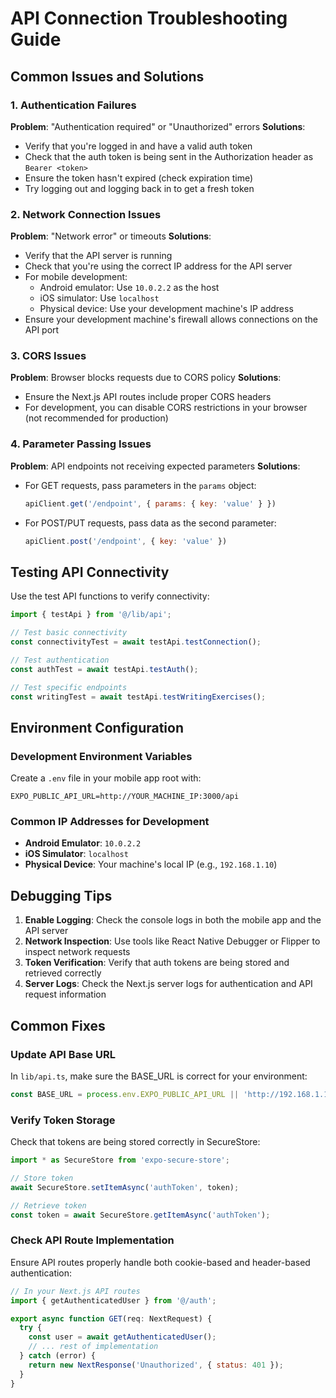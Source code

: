 # API Connection Troubleshooting Guide

## Common Issues and Solutions

### 1. Authentication Failures

**Problem**: "Authentication required" or "Unauthorized" errors
**Solutions**:
- Verify that you're logged in and have a valid auth token
- Check that the auth token is being sent in the Authorization header as `Bearer <token>`
- Ensure the token hasn't expired (check expiration time)
- Try logging out and logging back in to get a fresh token

### 2. Network Connection Issues

**Problem**: "Network error" or timeouts
**Solutions**:
- Verify that the API server is running
- Check that you're using the correct IP address for the API server
- For mobile development:
  - Android emulator: Use `10.0.2.2` as the host
  - iOS simulator: Use `localhost`
  - Physical device: Use your development machine's IP address
- Ensure your development machine's firewall allows connections on the API port

### 3. CORS Issues

**Problem**: Browser blocks requests due to CORS policy
**Solutions**:
- Ensure the Next.js API routes include proper CORS headers
- For development, you can disable CORS restrictions in your browser (not recommended for production)

### 4. Parameter Passing Issues

**Problem**: API endpoints not receiving expected parameters
**Solutions**:
- For GET requests, pass parameters in the `params` object:
  ```javascript
  apiClient.get('/endpoint', { params: { key: 'value' } })
  ```
- For POST/PUT requests, pass data as the second parameter:
  ```javascript
  apiClient.post('/endpoint', { key: 'value' })
  ```

## Testing API Connectivity

Use the test API functions to verify connectivity:

```javascript
import { testApi } from '@/lib/api';

// Test basic connectivity
const connectivityTest = await testApi.testConnection();

// Test authentication
const authTest = await testApi.testAuth();

// Test specific endpoints
const writingTest = await testApi.testWritingExercises();
```

## Environment Configuration

### Development Environment Variables

Create a `.env` file in your mobile app root with:

```
EXPO_PUBLIC_API_URL=http://YOUR_MACHINE_IP:3000/api
```

### Common IP Addresses for Development

- **Android Emulator**: `10.0.2.2`
- **iOS Simulator**: `localhost`
- **Physical Device**: Your machine's local IP (e.g., `192.168.1.10`)

## Debugging Tips

1. **Enable Logging**: Check the console logs in both the mobile app and the API server
2. **Network Inspection**: Use tools like React Native Debugger or Flipper to inspect network requests
3. **Token Verification**: Verify that auth tokens are being stored and retrieved correctly
4. **Server Logs**: Check the Next.js server logs for authentication and API request information

## Common Fixes

### Update API Base URL

In `lib/api.ts`, make sure the BASE_URL is correct for your environment:

```typescript
const BASE_URL = process.env.EXPO_PUBLIC_API_URL || 'http://192.168.1.10:3000/api';
```

### Verify Token Storage

Check that tokens are being stored correctly in SecureStore:

```javascript
import * as SecureStore from 'expo-secure-store';

// Store token
await SecureStore.setItemAsync('authToken', token);

// Retrieve token
const token = await SecureStore.getItemAsync('authToken');
```

### Check API Route Implementation

Ensure API routes properly handle both cookie-based and header-based authentication:

```javascript
// In your Next.js API routes
import { getAuthenticatedUser } from '@/auth';

export async function GET(req: NextRequest) {
  try {
    const user = await getAuthenticatedUser();
    // ... rest of implementation
  } catch (error) {
    return new NextResponse('Unauthorized', { status: 401 });
  }
}
```